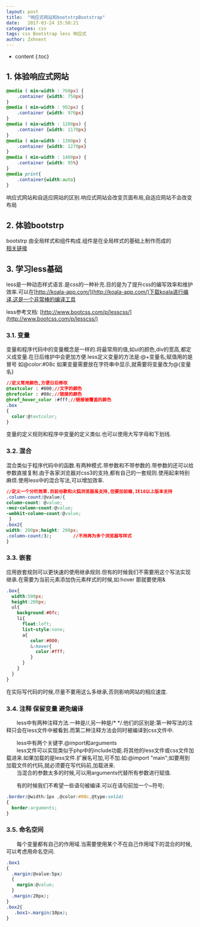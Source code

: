 ```yaml
---
layout: post
title:  "响应式网站和bootstrpBootstrap"
date:   2017-03-24 15:50:21
categories: css
tags: css Bootstrap less 响应式
author: Zxhnext
---
```


* content
{:toc}

## 1. 体验响应式网站
```css
@media ( min-width : 768px) {
    .container {width: 750px}
}
@media ( min-width : 992px) {
    .container {width: 970px}
}
@media ( min-width : 1200px) {
    .container {width: 1170px}
}
@media ( min-width : 1300px) {
    .container {width: 1270px}
}
@media ( min-width : 1400px) {
    .container {width: 95%}
}
@media print{
    .container{width:auto}
}
```



响应式网站和自适应网站的区别.响应式网站会改变页面布局,自适应网站不会改变布局

## 2. 体验bootstrp

bootstrp 由全局样式和组件构成.组件是在全局样式的基础上制作而成的  
[相关链接](http://v3.bootcss.com/)
## 3. 学习less基础

less是一种动态样式语言.是css的一种补充.目的是为了提升css的编写效率和维护效率.可以在[http://koala-app.com/](http://koala-app.com/)下载koala进行编译.这是一个非常棒的编译工具  

less参考文档: [http://www.bootcss.com/p/lesscss/](http://www.bootcss.com/p/lesscss/)
### 3.1. 变量  

变量和程序代码中的变量概念是一样的.将最常用的值,如ui的颜色,div的宽高,都定义成变量.在日后维护中会更加方便.less定义变量的方法是:@+变量名;赋值用的是冒号 如@color:#08c 如果变量需要放在字符串中显示,就需要将变量改为@{变量名}
```css
//定义常用颜色,方便日后修改
@textcolor : #000;//文字的颜色
@hrefcolor : #08c;//链接的颜色
@href_hover_color :#fff;//链接被覆盖的颜色
.box
{
  color:@textcolor;
}
```
变量的定义规则和程序中变量的定义类似.也可以使用大写字母和下划线.  

### 3.2. 混合  

混合类似于程序代码中的函数.有两种模式.带参数和不带参数的.带参数的还可以给参数直接复制.由于各家浏览器对css3的支持,都有自己的一套规则.使用起来特别麻烦.使用less中的混合写法,可以增加效率.  
```css
//定义一个分栏效果.目前谷歌和火狐浏览器虽支持,但要加前缀,IE10以上版本支持
.column-count(@value){
column-count: @value;
-moz-column-count:@value; 
-webkit-column-count:@value;
 }
.box2{
width: 200px;height: 200px;
.column-count(3);        //不用再为多个浏览器写样式
}
```
### 3.3. 嵌套  

应用嵌套规则可以更快速的使用继承规则.但有的时候我们不需要用这个写法实现继承.在需要为当前元素添加伪元素样式的时候,如:hover 那就要使用&
```css
.box{
  width:500px;
  height:200px;
  ul{
    background:#0fc;
    li{
      float:left;
      list-style:none;
      a{
         color:#000;
         &:hover{   
           color:#fff;
         }
      }
    }
  }
}
```
在实际写代码的时候,尽量不要用这么多继承,否则影响网站的相应速度.

### 3.4. 注释 保留变量 避免编译  

  less中有两种注释方法.一种是//,另一种是/* */.他们的区别是:第一种写法的注释只会在less文件中被看到.而第二种注释方法会同时被编译到css文件中.  

  less中有两个关键字.@import和arguments  
  less文件可以实现类似于php中的include功能.将其他的less文件或css文件加载进来.如果加载的是less文件.扩展名可加,可不加.如:@import "main";如要用到加载文件的代码,就必须要在写代码前,加载进来.  
  当混合的参数太多的时候,可以用arguments代替所有参数进行赋值.  

  有的时候我们不希望一些语句被编译.可以在语句前加一个~符号;  
```css
.border(@width:1px ,@color:#08c,@type:solid)
{
  border:arguments;
}
```
### 3.5. 命名空间  

  每个变量都有自己的作用域.当需要使用某个不在自己作用域下的混合的时候,可以考虑用命名空间.  
```css
.box1
{
  .margin(@value:5px)
  {
    margin:@value;
  }
  .margin(20px);
}
.box2{
   .box1>.margin(10px);
}
```
